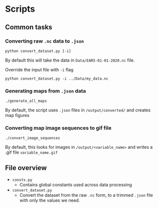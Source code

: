 # Scripts

## Common tasks

### Converting raw `.nc` data to `.json`

```shell
python convert_dataset.py [-i] 
```

By default this will take the data in `Data/EAR5-01-01-2020.nc` file.

Override the input file with `-i` flag

```shell
python convert_dataset.py -i ../Data/my_data.nc
```

### Generating maps from `.json` data

```shell
./generate_all_maps
```

By default, the script uses `.json` files in `/output/converted/` and creates map figures

### Converting map image sequences to gif file

```
./convert_image_sequences
```

By default, this looks for images in `/output/<variable_name>` and writes a .gif file `variable_name.gif`

## File overview

- `consts.py`
  - Contains global constants used across data processing
- `convert_dataset.py`
  - Convert the dataset from the raw `.nc` form, to a trimmed `.json` file with only the values we need.
